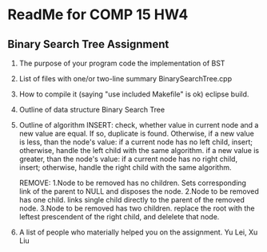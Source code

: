 # ReadMe for COMP 15 HW4
## Binary Search Tree Assignment 


1.  The purpose of your program
	code the implementation of BST
2.  List of files with one/or two-line summary
      BinarySearchTree.cpp
3.  How to compile it (saying "use included Makefile" is ok)
	eclipse build.
4.  Outline of data structure 
       Binary Search Tree
5.  Outline of algorithm 
	INSERT:
    check, whether value in current node and a new value are equal. 
    If so, duplicate is found. Otherwise,
    if a new value is less, than the node's value:
        if a current node has no left child, insert;
        otherwise, handle the left child with the same algorithm.
    if a new value is greater, than the node's value:
        if a current node has no right child, insert;
        otherwise, handle the right child with the same algorithm.

       REMOVE:
	1.Node to be removed has no children.
	 Sets corresponding link of the parent to NULL and disposes the node.
	2.Node to be removed has one child.
	 links single child directly to the parent of the removed node.
	3.Node to be removed has two children.
	replace the root with the leftest prescendent of the right child,
	and delelete that node.
6.  A list of people who materially helped you on the assignment. 
     Yu Lei, Xu Liu
